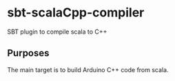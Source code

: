 # sbt-scalaCpp-compiler
SBT plugin to compile scala to C++

## Purposes
The main target is to build Arduino C++ code from scala.

